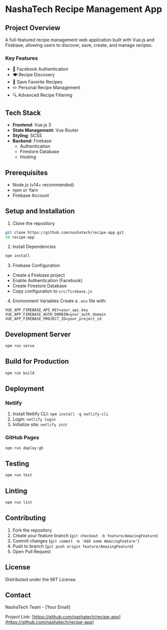 # NashaTech Recipe Management App

## Project Overview

A full-featured recipe management web application built with Vue.js and Firebase, allowing users to discover, save, create, and manage recipes.

### Key Features

- 🔐 Facebook Authentication
- 🍽 Recipe Discovery
- 💾 Save Favorite Recipes
- ✏️ Personal Recipe Management
- 🔍 Advanced Recipe Filtering

## Tech Stack

- **Frontend**: Vue.js 3
- **State Management**: Vue Router
- **Styling**: SCSS
- **Backend**: Firebase
  - Authentication
  - Firestore Database
  - Hosting

## Prerequisites

- Node.js (v14+ recommended)
- npm or Yarn
- Firebase Account

## Setup and Installation

1. Clone the repository
```bash
git clone https://github.com/nashatech/recipe-app.git
cd recipe-app
```

2. Install Dependencies
```bash
npm install
```

3. Firebase Configuration
- Create a Firebase project
- Enable Authentication (Facebook)
- Create Firestore Database
- Copy configuration to `src/firebase.js`

4. Environment Variables
Create a `.env` file with:
```
VUE_APP_FIREBASE_API_KEY=your_api_key
VUE_APP_FIREBASE_AUTH_DOMAIN=your_auth_domain
VUE_APP_FIREBASE_PROJECT_ID=your_project_id
```

## Development Server

```bash
npm run serve
```

## Build for Production

```bash
npm run build
```

## Deployment

### Netlify
1. Install Netlify CLI: `npm install -g netlify-cli`
2. Login: `netlify login`
3. Initialize site: `netlify init`

### GitHub Pages
```bash
npm run deploy:gh
```

## Testing

```bash
npm run test
```

## Linting

```bash
npm run lint
```

## Contributing

1. Fork the repository
2. Create your feature branch (`git checkout -b feature/AmazingFeature`)
3. Commit changes (`git commit -m 'Add some AmazingFeature'`)
4. Push to branch (`git push origin feature/AmazingFeature`)
5. Open Pull Request

## License

Distributed under the MIT License.

## Contact

NashaTech Team - [Your Email]

Project Link: [https://github.com/nashatech/recipe-app](https://github.com/nashatech/recipe-app)